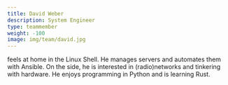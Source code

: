 ```yaml
---
title: David Weber
description: System Engineer
type: teammember
weight: -100
image: img/team/david.jpg
---
```

feels at home in the Linux Shell. He manages servers and automates them with Ansible. On the side, he is interested in (radio)networks and tinkering with hardware. He enjoys programming in Python and is learning Rust.
